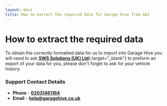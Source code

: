 ```yaml
---
layout: docs
title: How to extract the required data for Garage Hive from GA3
---
```


#   How to extract the required data 

To obtain the correctly formatted data for us to import into Garage Hive you will need to ask [**SWS Solutions (UK) Ltd**](https://www.sws-solutions.co.uk/contact.php){:target="_blank"} to preform an export of your data for you, please don't forget to ask for your vehicle history.

### Support Contact Details
* **Phone** - [**02031461164**](tel:02031461164)
* **Email** - [**help@garagehive.co.uk**](mailto:help@garagehive.co.uk)